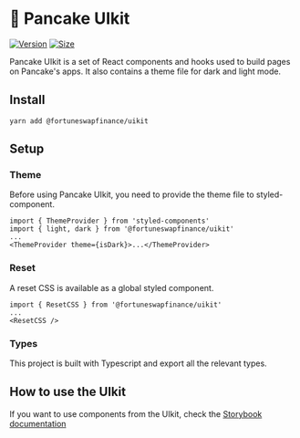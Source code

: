 # 🥞 Pancake UIkit

[![Version](https://img.shields.io/npm/v/@fortuneswapfinance/uikit)](https://www.npmjs.com/package/@fortuneswapfinance/uikit) [![Size](https://img.shields.io/bundlephobia/min/@fortuneswapfinance/uikit)](https://www.npmjs.com/package/@fortuneswapfinance/uikit)

Pancake UIkit is a set of React components and hooks used to build pages on Pancake's apps. It also contains a theme file for dark and light mode.

## Install

`yarn add @fortuneswapfinance/uikit`

## Setup

### Theme

Before using Pancake UIkit, you need to provide the theme file to styled-component.

```
import { ThemeProvider } from 'styled-components'
import { light, dark } from '@fortuneswapfinance/uikit'
...
<ThemeProvider theme={isDark}>...</ThemeProvider>
```

### Reset

A reset CSS is available as a global styled component.

```
import { ResetCSS } from '@fortuneswapfinance/uikit'
...
<ResetCSS />
```

### Types

This project is built with Typescript and export all the relevant types.

## How to use the UIkit

If you want to use components from the UIkit, check the [Storybook documentation](https://pancakeswap.github.io/pancake-uikit/)
